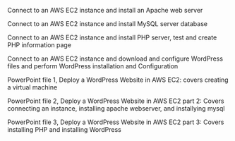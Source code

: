 Connect to an AWS EC2 instance and install an Apache web server

Connect to an AWS EC2 instance and install MySQL server database

Connect to an AWS EC2 instance and install PHP server, test and create PHP information page

Connect to an AWS EC2 instance and download and configure WordPress files and perform WordPress installation and Configuration

PowerPoint file 1, Deploy a WordPress Website in AWS EC2: covers creating a virtual machine

PowerPoint file 2, Deploy a WordPress Website in AWS EC2 part 2: Covers connecting an instance, installing apache webserver, and installying mysql

PowerPoint file 3, Deploy a WordPress Website in AWS EC2 part 3: Covers installing PHP and installing WordPress
